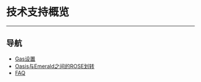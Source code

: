 # 技术支持概览

------

## 导航

- [Gas设置](./Gas设置/Gas设置.md)
- [Oasis与Emerald之间的ROSE划转](./Oasis与Emerald之间的ROSE划转/Oasis与Emerald之间的ROSE划转.md)
- [FAQ](./FAQ.md)

